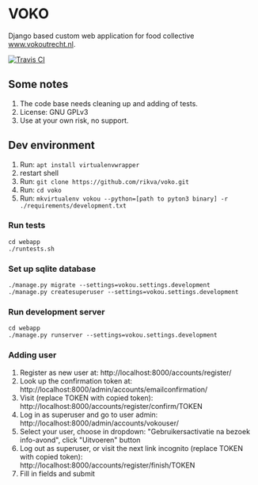 # VOKO
Django based custom web application for food collective www.vokoutrecht.nl.

[![Travis CI](https://api.travis-ci.org/rikva/voko.svg)](https://travis-ci.org/rikva/voko)
## Some notes
1. The code base needs cleaning up and adding of tests.
1. License: GNU GPLv3
1. Use at your own risk, no support.

## Dev environment

1. Run: `apt install virtualenvwrapper`
2. restart shell
3. Run: `git clone https://github.com/rikva/voko.git`
4. Run: `cd voko`
5. Run: `mkvirtualenv vokou --python=[path to pyton3 binary] -r ./requirements/development.txt`

### Run tests
    cd webapp
    ./runtests.sh

### Set up sqlite database
    ./manage.py migrate --settings=vokou.settings.development
    ./manage.py createsuperuser --settings=vokou.settings.development

### Run development server
    cd webapp
    ./manage.py runserver --settings=vokou.settings.development

### Adding user
1. Register as new user at: http://localhost:8000/accounts/register/
2. Look up the confirmation token at: http://localhost:8000/admin/accounts/emailconfirmation/
3. Visit (replace TOKEN with copied token): http://localhost:8000/accounts/register/confirm/TOKEN
4. Log in as superuser and go to user admin: http://localhost:8000/admin/accounts/vokouser/
5. Select your user, choose in dropdown: "Gebruikersactivatie na bezoek info-avond", click "Uitvoeren" button
6. Log out as superuser, or visit the next link incognito (replace TOKEN with copied token): http://localhost:8000/accounts/register/finish/TOKEN
7. Fill in fields and submit
